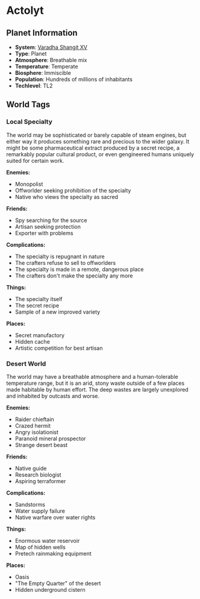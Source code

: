 # Actolyt

## Planet Information
- **System**: [Varadha Shangit XV](../../system--varadha-shangit-xv.md)
- **Type**: Planet
- **Atmosphere**: Breathable mix
- **Temperature**: Temperate
- **Biosphere**: Immiscible
- **Population**: Hundreds of millions of inhabitants
- **Techlevel**: TL2

## World Tags

### Local Specialty

The world may be sophisticated or barely capable of steam engines, but either way it produces something rare and precious to the wider galaxy. It might be some pharmaceutical extract produced by a secret recipe, a remarkably popular cultural product, or even gengineered humans uniquely suited for certain work.

**Enemies:**
- Monopolist
- Offworlder seeking prohibition of the specialty
- Native who views the specialty as sacred

**Friends:**
- Spy searching for the source
- Artisan seeking protection
- Exporter with problems

**Complications:**
- The specialty is repugnant in nature
- The crafters refuse to sell to offworlders
- The specialty is made in a remote, dangerous place
- The crafters don't make the specialty any more

**Things:**
- The specialty itself
- The secret recipe
- Sample of a new improved variety

**Places:**
- Secret manufactory
- Hidden cache
- Artistic competition for best artisan

### Desert World

The world may have a breathable atmosphere and a human-tolerable temperature range, but it is an arid, stony waste outside of a few places made habitable by human effort. The deep wastes are largely unexplored and inhabited by outcasts and worse.

**Enemies:**
- Raider chieftain
- Crazed hermit
- Angry isolationist
- Paranoid mineral prospector
- Strange desert beast

**Friends:**
- Native guide
- Research biologist
- Aspiring terraformer

**Complications:**
- Sandstorms
- Water supply failure
- Native warfare over water rights

**Things:**
- Enormous water reservoir
- Map of hidden wells
- Pretech rainmaking equipment

**Places:**
- Oasis
- "The Empty Quarter" of the desert
- Hidden underground cistern

